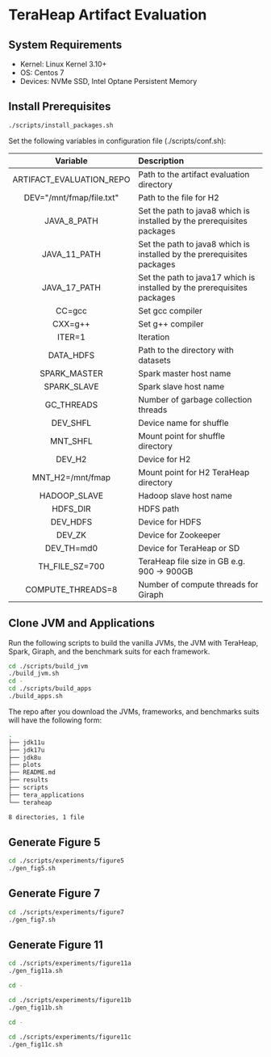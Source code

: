 # TeraHeap Artifact Evaluation

## System Requirements
* Kernel: Linux Kernel 3.10+
* OS: Centos 7
* Devices: NVMe SSD, Intel Optane Persistent Memory

## Install Prerequisites
```sh
./scripts/install_packages.sh
```
Set the following variables in configuration file (./scripts/conf.sh):

|Variable       | Description | 
|:-------------:|:------------|
|ARTIFACT_EVALUATION_REPO | Path to the artifact evaluation directory |
|DEV="/mnt/fmap/file.txt" | Path to the file for H2 |
|JAVA_8_PATH | Set the path to java8 which is installed by the prerequisites packages |
|JAVA_11_PATH | Set the path to java8 which is installed by the prerequisites packages |
|JAVA_17_PATH | Set the path to java17 which is installed by the prerequisites packages|
|CC=gcc | Set gcc compiler |
|CXX=g++ | Set g++ compiler |
|ITER=1 | Iteration |
|DATA_HDFS | Path to the directory with datasets |
|SPARK_MASTER | Spark master host name |
|SPARK_SLAVE | Spark slave host name |
|GC_THREADS | Number of garbage collection threads |
|DEV_SHFL | Device name for shuffle |
|MNT_SHFL | Mount point for shuffle directory |
|DEV_H2 | Device for H2 |
|MNT_H2=/mnt/fmap | Mount point for H2 TeraHeap directory |
|HADOOP_SLAVE | Hadoop slave host name |
|HDFS_DIR | HDFS path |
|DEV_HDFS | Device for HDFS |
|DEV_ZK | Device for Zookeeper |
|DEV_TH=md0 | Device for TeraHeap or SD |
|TH_FILE_SZ=700 | TeraHeap file size in GB e.g. 900 -> 900GB |
|COMPUTE_THREADS=8 | Number of compute threads for Giraph|

## Clone JVM and Applications
Run the following scripts to build the vanilla JVMs, the JVM with
TeraHeap, Spark, Giraph, and the benchmark suits for each framework.
```sh
cd ./scripts/build_jvm
./build_jvm.sh
cd -
cd ./scripts/build_apps
./build_apps.sh
```
The repo after you download the JVMs, frameworks, and benchmarks suits
will have the following form: 

```sh
.
├── jdk11u
├── jdk17u
├── jdk8u
├── plots
├── README.md
├── results
├── scripts
├── tera_applications
└── teraheap

8 directories, 1 file
```

## Generate Figure 5
```sh
cd ./scripts/experiments/figure5
./gen_fig5.sh
```

## Generate Figure 7
```sh
cd ./scripts/experiments/figure7
./gen_fig7.sh
```

## Generate Figure 11
```sh
cd ./scripts/experiments/figure11a 
./gen_fig11a.sh

cd -

cd ./scripts/experiments/figure11b 
./gen_fig11b.sh

cd - 

cd ./scripts/experiments/figure11c 
./gen_fig11c.sh
```
